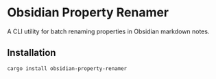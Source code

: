 # Obsidian Property Renamer

A CLI utility for batch renaming properties in Obsidian markdown notes.

## Installation

```bash
cargo install obsidian-property-renamer
```
